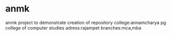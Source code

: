 # anmk
anmk project to demonstrate creation of repository
college:annamcharya pg college of computer studies
adress:rajampet
branches:mca,mba
